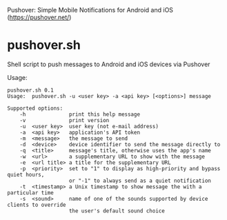 Pushover: Simple Mobile Notifications for Android and iOS (https://pushover.net/)

pushover.sh
===========

Shell script to push messages to Android and iOS devices via Pushover

Usage:
```
pushover.sh 0.1
Usage:	pushover.sh -u <user key> -a <api key> [<options>] message

Supported options:
    -h              print this help message
    -v              print version
    -u  <user key>  user key (not e-mail address)
    -a  <api key>   application's API token
    -m  <message>   the message to send
    -d  <device>    device identifier to send the message directly to
    -q  <title>     message's title, otherwise uses the app's name
    -w  <url>       a supplementary URL to show with the message
    -e  <url title> a title for the supplementary URL
    -p  <priority>  set to "1" to display as high-priority and bypass quiet hours,
                    or "-1" to always send as a quiet notification
    -t  <timestamp> a Unix timestamp to show message the with a particular time
    -s  <sound>     name of one of the sounds supported by device clients to override
                    the user's default sound choice
```
